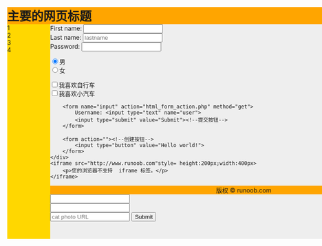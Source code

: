 <!DOCTYPE html>
<html>
<head> 
<meta charset="utf-8"> 
<title>布局</title> 
</head>
<body>

<div id="container" style="width:1000px">

<div id="header" style="background-color:#FFA500;">
<h1 style="margin-bottom:0;">主要的网页标题</h1></div>

<div id="menu" style="background-color:#FFD700;height:500px;width:100px;float:left;">
    1<br>
    2<br>
    3<br>
    4
</div>

<div id="content" style="background-color:#EEEEEE;height:500px;width:900px;float:left;">
    <div><!--向服务器提交数据的 Web 表单。action属性来实现，form-->
        <form action="网址服务器"><!--文本输入框（textarea）-->
            First name: <input type="text" name="firstname"><br>
            Last name: <input type="text" placeholder="lastname"><br>
            Password: <input type="password" name="pwd">
        </form>
        <!--单选按钮-->
        <!--value属性发送值到服务器并-->
        <!--checked属性默认选中单选按钮和复选框-->
        <form action="">
            <input type="radio" name="sex" value="male" checked>男<br>
            <input type="radio" name="sex" value="female">女
        </form>
        <!--复选按钮-->
        <form>
            <input type="checkbox" name="vehicle" value="Bike">我喜欢自行车<br>
            <input type="checkbox" name="vehicle" value="Car">我喜欢小汽车
        </form>
      
        <form name="input" action="html_form_action.php" method="get">
            Username: <input type="text" name="user">
            <input type="submit" value="Submit"><!--提交按钮-->
        </form>
        
        <form action=""><!--创建按钮-->
            <input type="button" value="Hello world!">
        </form>
    </div>
    <iframe src="http://www.runoob.com"style= height:200px;width:400px>
        <p>您的浏览器不支持  iframe 标签。</p>
    </iframe>
</div>

<div id="footer" style="background-color:#FFA500;clear:both;text-align:center;">
    版权 © runoob.com
</div>

<form action="https://www.freecatphotoapp.com/submit-cat-photo">
    <input type="text"><br><!--文本框字段-->
    <input type="text" required><br><!--required提示必填字段-->
    <input type="text" required placeholder="cat photo URL"><!--placeholder字段内容提示-->
    <button type="submit">Submit</button><!--Subimt发送按钮-->
</form>

</div>
</body>
</html>

